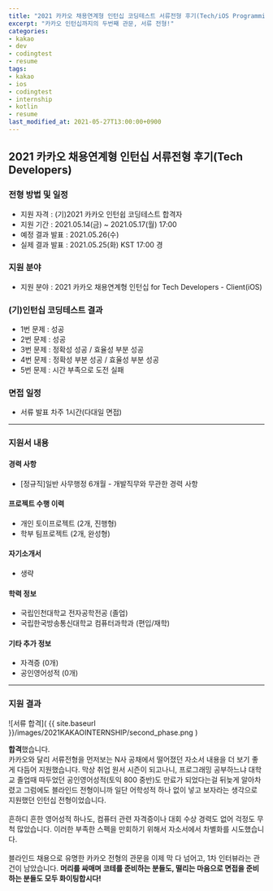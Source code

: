 ```yaml
---
title: "2021 카카오 채용연계형 인턴십 코딩테스트 서류전형 후기(Tech/iOS Programming 분야)"
excerpt: "카카오 인턴십까지의 두번째 관문, 서류 전형!"
categories:
- kakao
- dev
- codingtest
- resume
tags:
- kakao
- ios
- codingtest
- internship
- kotlin
- resume
last_modified_at: 2021-05-27T13:00:00+0900
---
```



## 2021 카카오 채용연계형 인턴십 서류전형 후기(Tech Developers)

### 전형 방법 및 일정

* 지원 자격 : (기)2021 카카오 인턴쉽 코딩테스트 합격자 
* 지원 기간 : 2021.05.14(금) ~ 2021.05.17(월) 17:00
* 예정 결과 발표 : 2021.05.26(수)
* 실제 결과 발표 : 2021.05.25(화) KST 17:00 경




### 지원 분야

* 지원 분야 : 2021 카카오 채용연계형 인턴십 for Tech Developers - Client(iOS)




### (기)인턴십 코딩테스트 결과

* 1번 문제 : 성공
* 2번 문제 : 성공
* 3번 문제 : 정확성 성공 / 효율성 부분 성공
* 4번 문제 : 정확성 부분 성공 / 효율성 부분 성공
* 5번 문제 : 시간 부족으로 도전 실패

### 면접 일정

* 서류 발표 차주 1시간(다대일 면접)






***

### 지원서 내용
#### 경력 사항

* \[정규직\]일반 사무행정 6개월 - 개발직무와 무관한 경력 사항

#### 프로젝트 수행 이력

* 개인 토이프로젝트 (2개, 진행형)
* 학부 팀프로젝트 (2개, 완성형)

#### 자기소개서

* 생략

#### 학력 정보

* 국립인천대학교 전자공학전공 (졸업)
* 국립한국방송통신대학교 컴퓨터과학과 (편입/재학)

#### 기타 추가 정보

* 자격증 (0개)
* 공인영어성적 (0개)


***


### 지원 결과
![서류 합격]( {{ site.baseurl }}/images/2021KAKAOINTERNSHIP/second_phase.png )

**합격**했습니다.<br/>
카카오와 달리 서류전형을 먼저보는 N사 공채에서 떨어졌던 자소서 내용을 더 보기 좋게 다듬어 지원했습니다.
막상 취업 원서 시즌이 되고나니, 프로그래밍 공부하느냐 대학교 졸업때 따두었던 공인영어성적(토익 800 중반)도 만료가 되었다는걸 뒤늦게 알아차렸고 그럼에도 블라인드 전형이니까 일단 어학성적 하나 없이 넣고 보자라는 생각으로 지원했던 인턴십 전형이었습니다.<br/>
<br/>
흔하디 흔한 영어성적 하나도, 컴퓨터 관련 자격증이나 대회 수상 경력도 없어 걱정도 무척 많았습니다. 이러한 부족한 스펙을 만회하기 위해서 자소서에서 차별화를 시도했습니다.<br/>
<br/>
블라인드 채용으로 유명한 카카오 전형의 관문을 이제 막 다 넘어고,
1차 인터뷰라는 관건이 남았습니다. **머리를 싸매며 코테를 준비하는 분들도, 떨리는 마음으로 면접을 준비하는 분들도 모두 화이팅합시다!**<br/><br/>
